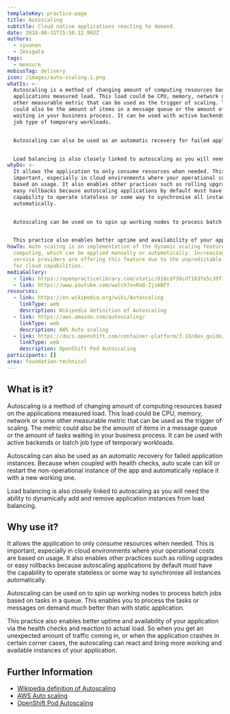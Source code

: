 ```yaml
---
templateKey: practice-page
title: Autoscaling
subtitle: Cloud native applications reacting to demand.
date: 2018-08-31T15:58:12.992Z
authors:
  - syvanen
  - Zenigata
tags:
  - measure
mobiusTag: delivery
icon: /images/auto-scaling-1.png
whatIs: >-
  Autoscaling is a method of changing amount of computing resources based on the
  applications measured load. This load could be CPU, memory, network or some
  other measurable metric that can be used as the trigger of scaling. The metric
  could also be the amount of items in a message queue or the amount of tasks
  waiting in your business process. It can be used with active backends or batch
  job type of temporary workloads.


  Autoscaling can also be used as an automatic recovery for failed application instances. Because when coupled with health checks, auto scale can kill or restart the non-operational instance of the app and automatically replace it with a new working one.


  Load balancing is also closely linked to autoscaling as you will need the ability to dynamically add and remove application instances from load balancing.
whyDo: >-
  It allows the application to only consume resources when needed. This is
  important, especially in cloud environments where your operational costs are
  based on usage. It also enables other practices such as rolling upgrades or
  easy rollbacks because autoscaling applications by default must have the
  capability to operate stateless or some way to synchronise all instances
  automatically.


  Autoscaling can be used on to spin up working nodes to process batch jobs based on tasks in a queue. This enables you to process the tasks or messages on demand much better than with static application.


  This practice also enables better uptime and availability of your application via the health checks and reaction to actual load. So when you get an unexpected amount of traffic coming in, or when the application crashes in certain corner cases, the autoscaling can react and bring more working and available instances of your application.
howTo: Auto scaling is an implementation of the dynamic scaling feature of cloud
  computing, which can be applied manually or automatically. Increasingly, cloud
  service providers are offering this feature due to the unpredictable demand
  for cloud capabilities.
mediaGallery:
  - link: https://openpracticelibrary.com/static/818cdf39cdf163fe5c39f1583e2c01cf/ec391/auto-scaling-1.webp
  - link: https://www.youtube.com/watch?v=RoQ-ZjzABFY
resources:
  - link: https://en.wikipedia.org/wiki/Autoscaling
    linkType: web
    description: Wikipedia definition of Autoscaling
  - link: https://aws.amazon.com/autoscaling/
    linkType: web
    description: AWS Auto scaling
  - link: https://docs.openshift.com/container-platform/3.10/dev_guide/pod_autoscaling.html
    linkType: web
    description: OpenShift Pod Autoscaling
participants: []
area: foundation-technical
---
```

## What is it?

Autoscaling is a method of changing amount of computing resources based on the applications measured load. This load could be CPU, memory, network or some other measurable metric that can be used as the trigger of scaling. The metric could also be the amount of items in a message queue or the amount of tasks waiting in your business process. It can be used with active backends or batch job type of temporary workloads.

Autoscaling can also be used as an automatic recovery for failed application instances. Because when coupled with health checks, auto scale can kill or restart the non-operational instance of the app and automatically replace it with a new working one.

Load balancing is also closely linked to autoscaling as you will need the ability to dynamically add and remove application instances from load balancing.

## Why use it?

It allows the application to only consume resources when needed. This is important, especially in cloud environments where your operational costs are based on usage. It also enables other practices such as rolling upgrades or easy rollbacks because autoscaling applications by default must have the capability to operate stateless or some way to synchronise all instances automatically.

Autoscaling can be used on to spin up working nodes to process batch jobs based on tasks in a queue. This enables you to process the tasks or messages on demand much better than with static application.

This practice also enables better uptime and availability of your application via the health checks and reaction to actual load. So when you get an unexpected amount of traffic coming in, or when the application crashes in certain corner cases, the autoscaling can react and bring more working and available instances of your application.

## Further Information

* [Wikipedia definition of Autoscaling](https://en.wikipedia.org/wiki/Autoscaling)
* [AWS Auto scaling](https://aws.amazon.com/autoscaling/)
* [OpenShift Pod Autoscaling](https://docs.openshift.com/container-platform/3.10/dev_guide/pod_autoscaling.html)

